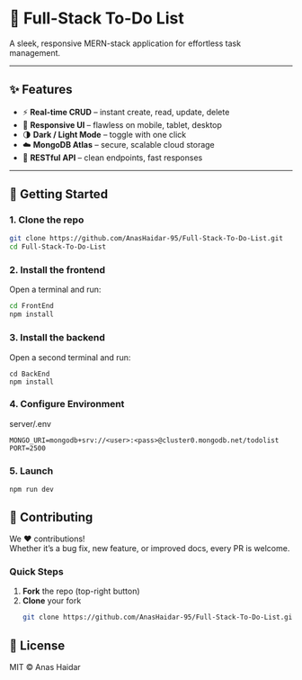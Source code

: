 # 🚀 Full-Stack To-Do List

A sleek, responsive MERN-stack application for effortless task management.

---

## ✨ Features
- ⚡ **Real-time CRUD** – instant create, read, update, delete  
- 📱 **Responsive UI** – flawless on mobile, tablet, desktop  
- 🌗 **Dark / Light Mode** – toggle with one click  
- ☁️ **MongoDB Atlas** – secure, scalable cloud storage  
- 🔌 **RESTful API** – clean endpoints, fast responses

---

## 🚀 Getting Started

### 1. Clone the repo
```bash
git clone https://github.com/AnasHaidar-95/Full-Stack-To-Do-List.git
cd Full-Stack-To-Do-List
```
### 2. Install the frontend
Open a terminal and run:
```bash
cd FrontEnd
npm install
```
### 3. Install the backend
Open a second terminal and run:
```
cd BackEnd
npm install
```

### 4. Configure Environment

server/.env
```
MONGO_URI=mongodb+srv://<user>:<pass>@cluster0.mongodb.net/todolist
PORT=2500
```

### 5. Launch
```
npm run dev
```

## 🤝 Contributing

We ❤️ contributions!  
Whether it’s a bug fix, new feature, or improved docs, every PR is welcome.

### Quick Steps
1. **Fork** the repo (top-right button)  
2. **Clone** your fork  
   ```bash
   git clone https://github.com/AnasHaidar-95/Full-Stack-To-Do-List.git
   
## 📄 License
MIT © Anas Haidar
